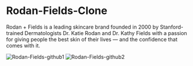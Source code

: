 # Rodan-Fields-Clone

Rodan + Fields is a leading skincare brand founded in 2000 by Stanford-trained Dermatologists
Dr. Katie Rodan and Dr. Kathy Fields with a passion for giving people the best skin of their lives — and the confidence that comes with it.

<img src="https://i.ibb.co/hHYRYGb/Rodan-Fields-github1.png" alt="Rodan-Fields-github1" border="0">

<img src="https://i.ibb.co/TLC1Xzg/Rodan-Fields-github2.png" alt="Rodan-Fields-github2" border="0">

